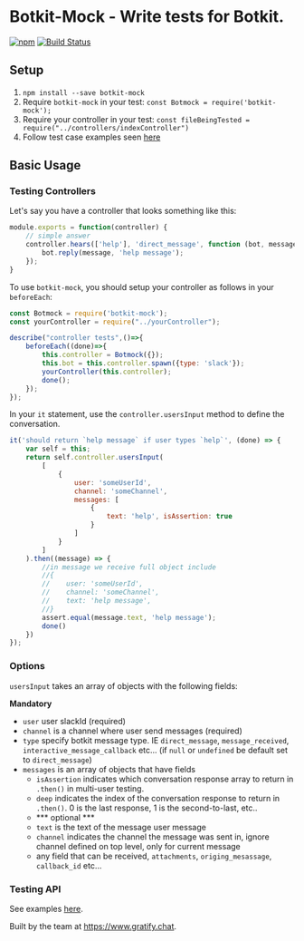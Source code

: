 # Botkit-Mock - Write tests for Botkit.
[![npm](https://img.shields.io/npm/l/botkit.svg)](https://spdx.org/licenses/MIT)
[![Build Status](https://travis-ci.org/gratifychat/botkit-mock.svg?branch=master)](https://travis-ci.org/gratifychat/botkit-mock)


## Setup ##

1. `npm install --save botkit-mock`
2. Require `botkit-mock` in your test: `const Botmock = require('botkit-mock');`
3. Require your controller in your test: `const fileBeingTested = require("../controllers/indexController")`
4. Follow test case examples seen [here](https://github.com/gratifychat/botkit-mock/tree/master/test)

## Basic Usage ##

### Testing Controllers ###

Let's say you have a controller that looks something like this:

```javascript
module.exports = function(controller) {
    // simple answer
    controller.hears(['help'], 'direct_message', function (bot, message) {
        bot.reply(message, 'help message');
    });
}
```

To use `botkit-mock`, you should setup your controller as follows in your `beforeEach`:

```javascript
const Botmock = require('botkit-mock');
const yourController = require("../yourController");

describe("controller tests",()=>{
    beforeEach((done)=>{
        this.controller = Botmock({});
        this.bot = this.controller.spawn({type: 'slack'});
        yourController(this.controller);
        done();
    });
});
```

In your `it` statement, use the `controller.usersInput` method to define the conversation.

```javascript
it('should return `help message` if user types `help`', (done) => {
    var self = this;
    return self.controller.usersInput(
        [
            {
                user: 'someUserId',
                channel: 'someChannel',
                messages: [
                    {
                        text: 'help', isAssertion: true
                    }
                ]
            }
        ]
    ).then((message) => {
        //in message we receive full object include
        //{
        //    user: 'someUserId',
        //    channel: 'someChannel',
        //    text: 'help message',
        //}
        assert.equal(message.text, 'help message');
        done()
    })
});
```

### Options ###
`usersInput` takes an array of objects with the following fields:

**Mandatory**
- `user` user slackId (required)
- `channel` is a channel where user send messages (required)
- `type` specify botkit message type. IE `direct_message`, `message_received`, `interactive_message_callback` etc...
    (if `null` or `undefined` be default set to `direct_message`)
- `messages` is an array of objects that have fields
    - `isAssertion` indicates which conversation response array to return in `.then()` in multi-user testing.
    - `deep` indicates the index of the conversation response to return in `.then()`. 0 is the last response, 1 is the second-to-last, etc..
    - *** optional ***
    - `text` is the text of the message user message
    - `channel` indicates the channel the message was sent in, ignore channel defined on top level, only for current message
    - any field that can be received, `attachments`, `origing_mesassage`, `callback_id` etc...


### Testing API ###
See examples [here](https://github.com/gratifychat/botkit-mock/blob/master/test/apiMochaSpec.js).

Built by the team at https://www.gratify.chat.

